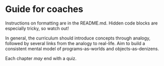 # Guide for coaches

Instructions on formatting are in the README.md. Hidden code blocks are especially tricky, so watch out!

In general, the curriculum should introduce concepts through analogy, followed by several links from the analogy to real-life. Aim to build a consistent mental model of programs-as-worlds and objects-as-denizens.

Each chapter _may_ end with a quiz.